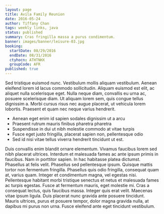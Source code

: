 ```yaml
---
layout: page
title: Avila Family Reunion
date: 2016-05-24
author: Tiffany Chan
tags: weekly links, java
status: published
summary: Cras fringilla massa a purus condimentum.
banner: images/banner/leisure-03.jpg
booking:
  startDate: 08/29/2016
  endDate: 08/31/2016
  ctyhocn: ATHTNHX
  groupCode: AFR
published: true
---
```

Sed tristique euismod nunc. Vestibulum mollis aliquam vestibulum. Aenean eleifend lorem id lacus commodo sollicitudin. Aliquam euismod est elit, ac aliquet nulla scelerisque eget. Nulla neque diam, convallis eu urna ac, posuere scelerisque diam. Ut aliquam lorem sem, quis congue tellus dignissim a. Morbi cursus risus nec augue placerat, ut vehicula lorem lobortis. Praesent et quam nec neque varius hendrerit.

* Aenean eget enim id sapien sodales dignissim ut a arcu
* Praesent rutrum mauris finibus pharetra pharetra
* Suspendisse in dui ut nibh molestie commodo at vitae turpis
* Fusce eget justo fringilla, placerat sapien non, pellentesque odio
* Sed id nisi vitae tellus viverra hendrerit tincidunt ut est.

Duis convallis enim blandit ornare elementum. Vivamus faucibus lorem sed nibh placerat ultrices. Interdum et malesuada fames ac ante ipsum primis in faucibus. Nam in porttitor sapien. In hac habitasse platea dictumst. Phasellus at felis velit. Phasellus sed pellentesque ipsum. Quisque mattis tortor non fermentum fringilla. Phasellus quis odio fringilla, consequat quam at, varius quam.
Integer et condimentum magna, vel egestas nisi. Pellentesque habitant morbi tristique senectus et netus et malesuada fames ac turpis egestas. Fusce at fermentum mauris, eget molestie mi. Cras a consequat lectus, quis faucibus massa. Integer quis erat velit. Maecenas vitae ipsum ligula. Duis placerat nunc gravida ante posuere tincidunt. Mauris ultrices, purus et posuere tempor, dolor magna gravida nulla, at dapibus mi purus non urna. Fusce eleifend ante eget tincidunt vestibulum.
